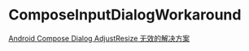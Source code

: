 # ComposeInputDialogWorkaround

[Android Compose Dialog AdjustResize 无效的解决方案](https://aitsuki.com/blog/android-compose-dialog-adjust-resize-workaround/)